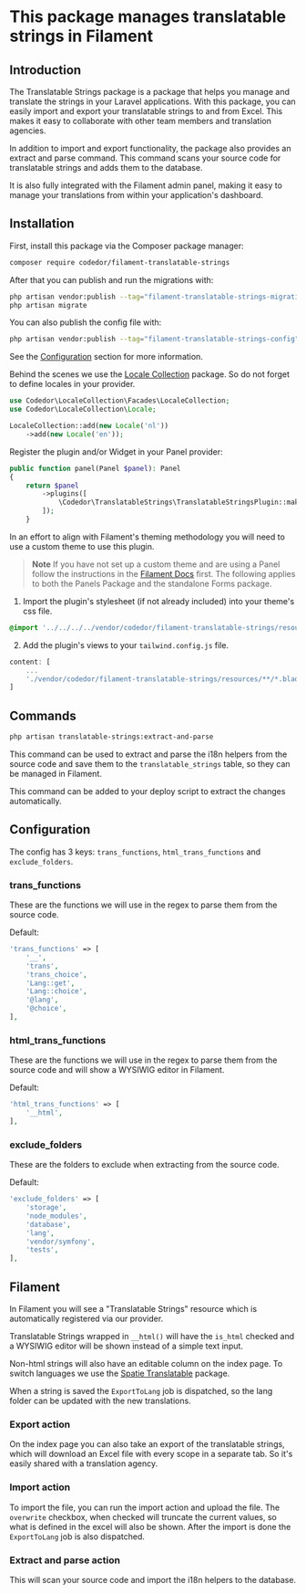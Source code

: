 # This package manages translatable strings in Filament

## Introduction

The Translatable Strings package is a package that helps you manage and translate the strings in your Laravel applications. With this package, you can easily import and export your translatable strings to and from Excel. This makes it easy to collaborate with other team members and translation agencies.

In addition to import and export functionality, the package also provides an extract and parse command. This command scans your source code for translatable strings and adds them to the database.

It is also fully integrated with the Filament admin panel, making it easy to manage your translations from within your application's dashboard.

## Installation

First, install this package via the Composer package manager:

```bash
composer require codedor/filament-translatable-strings
```

After that you can publish and run the migrations with:

```bash
php artisan vendor:publish --tag="filament-translatable-strings-migrations"
php artisan migrate
```

You can also publish the config file with:

```bash
php artisan vendor:publish --tag="filament-translatable-strings-config"
```

See the [Configuration](#configuration) section for more information.

Behind the scenes we use the [Locale Collection](https://github.com/codedor/laravel-locale-collection) package. So do not forget to define locales in your provider.

```php
use Codedor\LocaleCollection\Facades\LocaleCollection;
use Codedor\LocaleCollection\Locale;

LocaleCollection::add(new Locale('nl'))
    ->add(new Locale('en'));
```

Register the plugin and/or Widget in your Panel provider:

```php
public function panel(Panel $panel): Panel
{
    return $panel
        ->plugins([
            \Codedor\TranslatableStrings\TranslatableStringsPlugin::make(),
        ]);
    }
```

In an effort to align with Filament's theming methodology you will need to use a custom theme to use this plugin.

> **Note**
> If you have not set up a custom theme and are using a Panel follow the instructions in the [Filament Docs](https://filamentphp.com/docs/3.x/panels/themes#creating-a-custom-theme) first. The following applies to both the Panels Package and the standalone Forms package.

1. Import the plugin's stylesheet (if not already included) into your theme's css file.

```css
@import '../../../../vendor/codedor/filament-translatable-strings/resources/css/plugin.css';
```

2. Add the plugin's views to your `tailwind.config.js` file.

```js
content: [
    ...
    './vendor/codedor/filament-translatable-strings/resources/**/*.blade.php',
]
```

## Commands

```bash
php artisan translatable-strings:extract-and-parse
```

This command can be used to extract and parse the i18n helpers from the source code and save them to the `translatable_strings` table, so they can be managed in Filament.

This command can be added to your deploy script to extract the changes automatically.

## Configuration

The config has 3 keys: `trans_functions`, `html_trans_functions` and `exclude_folders`.

### trans_functions

These are the functions we will use in the regex to parse them from the source code.

Default:

```php
'trans_functions' => [
    '__',
    'trans',
    'trans_choice',
    'Lang::get',
    'Lang::choice',
    '@lang',
    '@choice',
],
```

### html_trans_functions

These are the functions we will use in the regex to parse them from the source code and will show a WYSIWIG editor in Filament.

Default:

```php
'html_trans_functions' => [
    '__html',
],
```

### exclude_folders

These are the folders to exclude when extracting from the source code.

Default:

```php
'exclude_folders' => [
    'storage',
    'node_modules',
    'database',
    'lang',
    'vendor/symfony',
    'tests',
],
```

## Filament

In Filament you will see a "Translatable Strings" resource which is automatically registered via our provider.

Translatable Strings wrapped in `__html()` will have the `is_html` checked and a WYSIWIG editor will be shown instead of a simple text input.

Non-html strings will also have an editable column on the index page. To switch languages we use the [Spatie Translatable](https://filamentphp.com/docs/2.x/spatie-laravel-translatable-plugin/installation) package.

When a string is saved the `ExportToLang` job is dispatched, so the lang folder can be updated with the new translations.

### Export action

On the index page you can also take an export of the translatable strings, which will download an Excel file with every scope in a separate tab. So it's easily shared with a translation agency.

### Import action

To import the file, you can run the import action and upload the file.
The `overwrite` checkbox, when checked will truncate the current values, so what is defined in the excel will also be shown. After the import is done the `ExportToLang` job is also dispatched.

### Extract and parse action

This will scan your source code and import the i18n helpers to the database.
